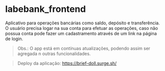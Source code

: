 # labebank_frontend


Aplicativo para operações bancárias como saldo, depósito e transferência. O usuário precisa logar na sua conta para efetuar as operações, caso não possua conta pode fazer um cadastramento através de um link na página de login.


>Obs.: O app está em contínuas atualizações, podendo assim ser agregada n outras funcionalidades.

>Deploy da aplicação: https://brief-doll.surge.sh/